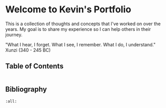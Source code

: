 # Welcome to Kevin's Portfolio

This is a collection of thoughts and concepts that I've worked on over the years. My goal is to share my experience so I can help others in their journey.


"What I hear, I forget. What I see, I remember. What I do, I understand." Xunzi (340 - 245 BC) 


## Table of Contents
```{tableofcontents}
```
## Bibliography

```{bibliography}
:all:
```